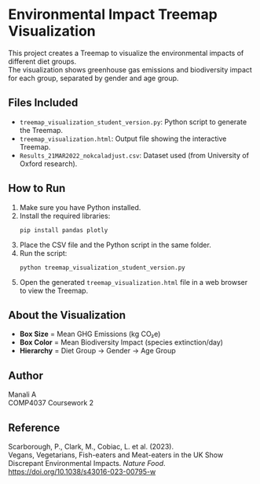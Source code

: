 
# Environmental Impact Treemap Visualization

This project creates a Treemap to visualize the environmental impacts of different diet groups.  
The visualization shows greenhouse gas emissions and biodiversity impact for each group, separated by gender and age group.

## Files Included
- `treemap_visualization_student_version.py`: Python script to generate the Treemap.
- `treemap_visualization.html`: Output file showing the interactive Treemap.
- `Results_21MAR2022_nokcaladjust.csv`: Dataset used (from University of Oxford research).

## How to Run
1. Make sure you have Python installed.
2. Install the required libraries:
   ```
   pip install pandas plotly
   ```
3. Place the CSV file and the Python script in the same folder.
4. Run the script:
   ```
   python treemap_visualization_student_version.py
   ```
5. Open the generated `treemap_visualization.html` file in a web browser to view the Treemap.

## About the Visualization
- **Box Size** = Mean GHG Emissions (kg CO₂e)
- **Box Color** = Mean Biodiversity Impact (species extinction/day)
- **Hierarchy** = Diet Group → Gender → Age Group

## Author
Manali A  
COMP4037 Coursework 2

## Reference
Scarborough, P., Clark, M., Cobiac, L. et al. (2023).  
Vegans, Vegetarians, Fish-eaters and Meat-eaters in the UK Show Discrepant Environmental Impacts. *Nature Food*. https://doi.org/10.1038/s43016-023-00795-w
